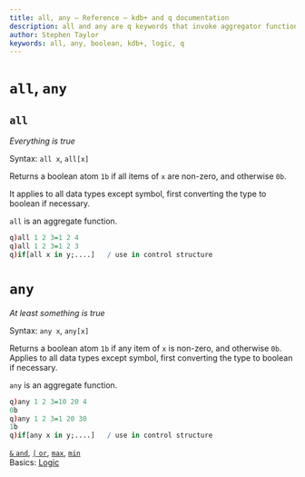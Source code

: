 ```yaml
---
title: all, any – Reference – kdb+ and q documentation
description: all and any are q keywords that invoke aggregator functions for vectors of flags
author: Stephen Taylor
keywords: all, any, boolean, kdb+, logic, q
---
```


# `all`, `any`



## `all`

_Everything is true_

Syntax: `all x`, `all[x]`

Returns a boolean atom `1b` if all items of `x` are non-zero, and otherwise `0b`. 

It applies to all data types except symbol, first converting the type to boolean if necessary.

`all` is an aggregate function.

```q
q)all 1 2 3=1 2 4
q)all 1 2 3=1 2 3
q)if[all x in y;....]   / use in control structure
```



# `any`

_At least something is true_

Syntax: `any x`, `any[x]`

Returns a boolean atom `1b` if any item of `x` is non-zero, and otherwise `0b`. Applies to all data types except symbol, first converting the type to boolean if necessary.

`any` is an aggregate function.

```q
q)any 1 2 3=10 20 4
0b
q)any 1 2 3=1 20 30
1b
q)if[any x in y;....]   / use in control structure
```


<i class="far fa-hand-point-right"></i>
[`&` `and`](lesser.md), 
[`|` `or`](greater.md), 
[`max`](max.md), 
[`min`](min.md)  
Basics: [Logic](../basics/logic.md)